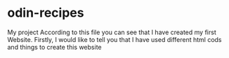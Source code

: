 # odin-recipes
My project
According to this file you can see that I have created my first Website.
Firstly, I would like to tell you that I have used different html cods and things to create this website
